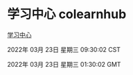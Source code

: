 # 学习中心 colearnhub
[学习中心](http://59.174.26.31:56308/colearnhub/)

2022年 03月 23日 星期三 09:30:02 CST

2022年 03月 23日 星期三 01:30:02 GMT
